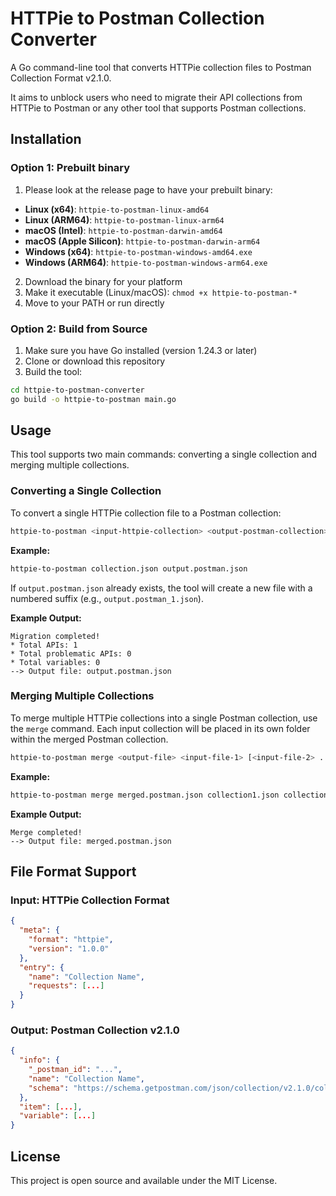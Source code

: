 # HTTPie to Postman Collection Converter

A Go command-line tool that converts HTTPie collection files to Postman Collection Format v2.1.0.

It aims to unblock users who need to migrate their API collections from HTTPie to Postman or any other tool that supports Postman collections.

## Installation

### Option 1: Prebuilt binary
1. Please look at the release page to have your prebuilt binary:

- **Linux (x64)**: `httpie-to-postman-linux-amd64`
- **Linux (ARM64)**: `httpie-to-postman-linux-arm64`
- **macOS (Intel)**: `httpie-to-postman-darwin-amd64`
- **macOS (Apple Silicon)**: `httpie-to-postman-darwin-arm64`
- **Windows (x64)**: `httpie-to-postman-windows-amd64.exe`
- **Windows (ARM64)**: `httpie-to-postman-windows-arm64.exe`

2. Download the binary for your platform
3. Make it executable (Linux/macOS): `chmod +x httpie-to-postman-*`
4. Move to your PATH or run directly

### Option 2: Build from Source

1. Make sure you have Go installed (version 1.24.3 or later)
2. Clone or download this repository
3. Build the tool:

```bash
cd httpie-to-postman-converter
go build -o httpie-to-postman main.go
```

## Usage

This tool supports two main commands: converting a single collection and merging multiple collections.

### Converting a Single Collection

To convert a single HTTPie collection file to a Postman collection:

```bash
httpie-to-postman <input-httpie-collection> <output-postman-collection>
```

**Example:**

```bash
httpie-to-postman collection.json output.postman.json
```

If `output.postman.json` already exists, the tool will create a new file with a numbered suffix (e.g., `output.postman_1.json`).

**Example Output:**

```
Migration completed!
* Total APIs: 1
* Total problematic APIs: 0
* Total variables: 0
--> Output file: output.postman.json
```

### Merging Multiple Collections

To merge multiple HTTPie collections into a single Postman collection, use the `merge` command. Each input collection will be placed in its own folder within the merged Postman collection.

```bash
httpie-to-postman merge <output-file> <input-file-1> [<input-file-2> ...]
```

**Example:**

```bash
httpie-to-postman merge merged.postman.json collection1.json collection2.json
```

**Example Output:**

```
Merge completed!
--> Output file: merged.postman.json
```


## File Format Support

### Input: HTTPie Collection Format
```json
{
  "meta": {
    "format": "httpie",
    "version": "1.0.0"
  },
  "entry": {
    "name": "Collection Name",
    "requests": [...]
  }
}
```

### Output: Postman Collection v2.1.0
```json
{
  "info": {
    "_postman_id": "...",
    "name": "Collection Name",
    "schema": "https://schema.getpostman.com/json/collection/v2.1.0/collection.json"
  },
  "item": [...],
  "variable": [...]
}
```

## License

This project is open source and available under the MIT License.
